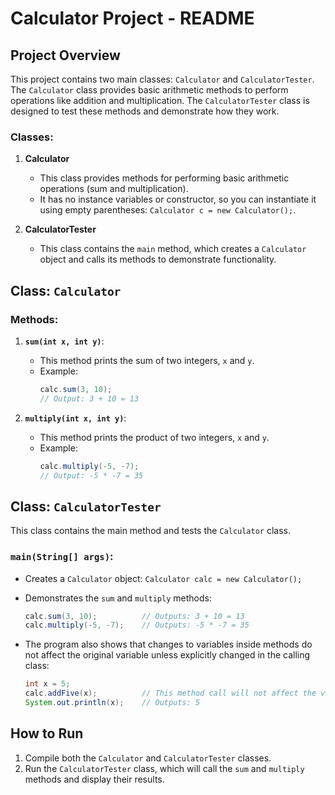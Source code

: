 # Calculator Project - README

## Project Overview

This project contains two main classes: `Calculator` and `CalculatorTester`. The `Calculator` class provides basic arithmetic methods to perform operations like addition and multiplication. The `CalculatorTester` class is designed to test these methods and demonstrate how they work.

### Classes:
1. **Calculator**
   - This class provides methods for performing basic arithmetic operations (sum and multiplication).
   - It has no instance variables or constructor, so you can instantiate it using empty parentheses: `Calculator c = new Calculator();`.

2. **CalculatorTester**
   - This class contains the `main` method, which creates a `Calculator` object and calls its methods to demonstrate functionality.

## Class: `Calculator`

### Methods:

1. **`sum(int x, int y)`**:
   - This method prints the sum of two integers, `x` and `y`.
   - Example:
     ```java
     calc.sum(3, 10);
     // Output: 3 + 10 = 13
     ```

2. **`multiply(int x, int y)`**:
   - This method prints the product of two integers, `x` and `y`.
   - Example:
     ```java
     calc.multiply(-5, -7);
     // Output: -5 * -7 = 35
     ```

## Class: `CalculatorTester`

This class contains the main method and tests the `Calculator` class.

### `main(String[] args)`:
- Creates a `Calculator` object: `Calculator calc = new Calculator();`
- Demonstrates the `sum` and `multiply` methods:
    ```java
    calc.sum(3, 10);          // Outputs: 3 + 10 = 13
    calc.multiply(-5, -7);    // Outputs: -5 * -7 = 35
    ```

- The program also shows that changes to variables inside methods do not affect the original variable unless explicitly changed in the calling class:
    ```java
    int x = 5;
    calc.addFive(x);          // This method call will not affect the value of `x` in this scope
    System.out.println(x);    // Outputs: 5
    ```

## How to Run

1. Compile both the `Calculator` and `CalculatorTester` classes.
2. Run the `CalculatorTester` class, which will call the `sum` and `multiply` methods and display their results.
